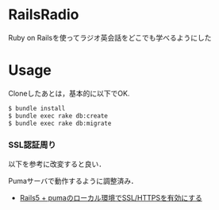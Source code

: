# RailsRadio
Ruby on Railsを使ってラジオ英会話をどこでも学べるようにした

# Usage

Cloneしたあとは，基本的に以下でOK.

```sh
$ bundle install
$ bundle exec rake db:create
$ bundle exec rake db:migrate
```

### SSL認証周り

以下を参考に改変すると良い．

Pumaサーバで動作するように調整済み．

- [Rails5 + pumaのローカル環境でSSL/HTTPSを有効にする](https://qiita.com/zaru/items/ccf328e87c768168134d)

